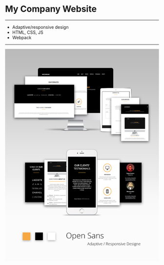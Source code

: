 # My Сompany Website

---

* Adaptive/responsive design
* HTML, CSS, JS
* Webpack

---

![alt text](https://github.com/efnushtaev/Landings/blob/master/Landing__1/shot.jpg)


